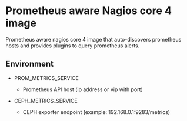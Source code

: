 Prometheus aware Nagios core 4 image
============

Prometheus aware nagios core 4 image that auto-discovers prometheus hosts and provides plugins to query prometheus alerts.

## Environment

* PROM_METRICS_SERVICE
  - Prometheus API host (ip address or vip with port)

* CEPH_METRICS_SERVICE
  - CEPH exporter endpoint (example: 192.168.0.1:9283/metrics)
